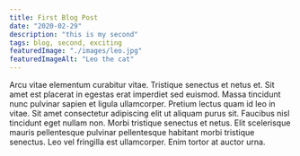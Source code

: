 ```yaml
---
title: First Blog Post
date: "2020-02-29"
description: "this is my second"
tags: blog, second, exciting
featuredImage: "./images/leo.jpg"
featuredImageAlt: "Leo the cat"
---
```


Arcu vitae elementum curabitur vitae. Tristique senectus et netus et. Sit amet est placerat in egestas erat imperdiet sed euismod. Massa tincidunt nunc pulvinar sapien et ligula ullamcorper. Pretium lectus quam id leo in vitae. Sit amet consectetur adipiscing elit ut aliquam purus sit. Faucibus nisl tincidunt eget nullam non. Morbi tristique senectus et netus. Elit scelerisque mauris pellentesque pulvinar pellentesque habitant morbi tristique senectus. Leo vel fringilla est ullamcorper. Enim tortor at auctor urna.
